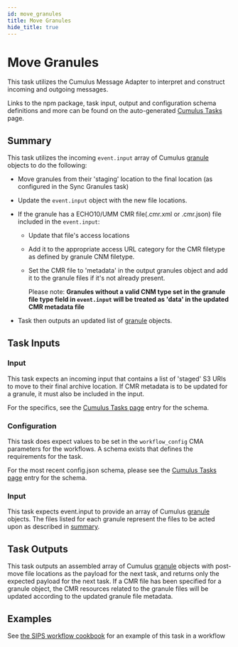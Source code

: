 ```yaml
---
id: move_granules
title: Move Granules
hide_title: true
---
```


# Move Granules

This task utilizes the Cumulus Message Adapter to interpret and construct incoming and outgoing messages.

Links to the npm package, task input, output and configuration schema definitions and more can be found on the auto-generated [Cumulus Tasks](../tasks) page.

## Summary

This task utilizes the incoming ```event.input``` array of Cumulus [granule](https://github.com/nasa/cumulus/blob/master/packages/api/models/schemas.js) objects to do the following:

* Move granules from their 'staging' location to the final location (as configured in the Sync Granules task)

* Update the ```event.input``` object with the new file locations.

* If the granule has a ECHO10/UMM CMR file(.cmr.xml or .cmr.json) file included in the ```event.input```:
  *  Update that file's access locations
  *  Add it to the appropriate access URL category for the CMR filetype as defined by granule CNM filetype.
  *  Set the CMR file to 'metadata' in the output granules object and add it to  the granule files if it's not already present.

      Please note: **Granules without a valid CNM type set in the granule file type field in ```event.input``` will be treated as 'data' in the updated CMR metadata file**

* Task then outputs an updated list of [granule](https://github.com/nasa/cumulus/blob/master/packages/api/models/schemas.js) objects.

## Task Inputs

### Input

This task expects an incoming input that contains a list of 'staged' S3 URIs to move to their final archive location.  If CMR metadata is to be updated for a granule, it must also be included in the input.

For the specifics, see the [Cumulus Tasks page](../tasks) entry for the schema.

### Configuration

This task does expect values to be set in the `workflow_config` CMA parameters for the workflows.  A schema exists that defines the requirements for the task.

For the most recent config.json schema, please see the [Cumulus Tasks page](../tasks) entry for the schema.

### Input

This task expects event.input to provide an array of Cumulus [granule](https://github.com/nasa/cumulus/blob/master/packages/api/models/schemas.js) objects.   The files listed for each granule represent the files to be acted upon as described in [summary](#summary).

## Task Outputs

This task outputs an assembled array of Cumulus [granule](https://github.com/nasa/cumulus/blob/master/packages/api/models/schemas.js) objects  with post-move file locations as the payload for the next task, and returns only the expected payload for the next task.    If a CMR file has been specified for a granule object, the CMR resources related to the granule files  will be updated according to the updated granule file metadata.

## Examples

See [the SIPS workflow cookbook](../data-cookbooks/sips-workflow) for an example of this task in a workflow
